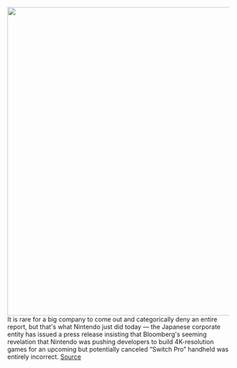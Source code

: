 <img src='https://cdn.vox-cdn.com/thumbor/1QuPxMcEzfVxkouNKabRgsO242s=/0x0:1020x676/1200x800/filters:focal(429x257:591x419)/cdn.vox-cdn.com/uploads/chorus_image/image/69929037/nintendo.0.jpg' width='700px' /><br/>
It is rare for a big company to come out and categorically deny an entire report, but that's what Nintendo just did today — the Japanese corporate entity has issued a press release insisting that Bloomberg's seeming revelation that Nintendo was pushing developers to build 4K-resolution games for an upcoming but potentially canceled “Switch Pro” handheld was entirely incorrect.
<a href='https://www.theverge.com/2021/9/29/22701435/nintendo-categorically-denies-4k-switch-pro-development'> Source <a/>